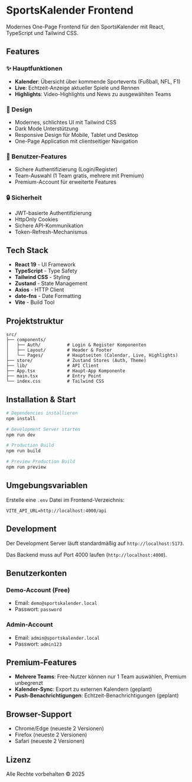 # SportsKalender Frontend

Modernes One-Page Frontend für den SportsKalender mit React, TypeScript und Tailwind CSS.

## Features

### ✨ Hauptfunktionen
- **Kalender**: Übersicht über kommende Sportevents (Fußball, NFL, F1)
- **Live**: Echtzeit-Anzeige aktueller Spiele und Rennen
- **Highlights**: Video-Highlights und News zu ausgewählten Teams

### 🎨 Design
- Modernes, schlichtes UI mit Tailwind CSS
- Dark Mode Unterstützung
- Responsive Design für Mobile, Tablet und Desktop
- One-Page Application mit clientseitiger Navigation

### 👤 Benutzer-Features
- Sichere Authentifizierung (Login/Register)
- Team-Auswahl (1 Team gratis, mehrere mit Premium)
- Premium-Account für erweiterte Features

### 🔒 Sicherheit
- JWT-basierte Authentifizierung
- HttpOnly Cookies
- Sichere API-Kommunikation
- Token-Refresh-Mechanismus

## Tech Stack

- **React 19** - UI Framework
- **TypeScript** - Type Safety
- **Tailwind CSS** - Styling
- **Zustand** - State Management
- **Axios** - HTTP Client
- **date-fns** - Date Formatting
- **Vite** - Build Tool

## Projektstruktur

```
src/
├── components/
│   ├── Auth/          # Login & Register Komponenten
│   ├── Layout/        # Header & Footer
│   └── Pages/         # Hauptseiten (Calendar, Live, Highlights)
├── store/             # Zustand Stores (Auth, Theme)
├── lib/               # API Client
├── App.tsx            # Haupt-App Komponente
├── main.tsx           # Entry Point
└── index.css          # Tailwind CSS
```

## Installation & Start

```bash
# Dependencies installieren
npm install

# Development Server starten
npm run dev

# Production Build
npm run build

# Preview Production Build
npm run preview
```

## Umgebungsvariablen

Erstelle eine `.env` Datei im Frontend-Verzeichnis:

```env
VITE_API_URL=http://localhost:4000/api
```

## Development

Der Development Server läuft standardmäßig auf `http://localhost:5173`.

Das Backend muss auf Port 4000 laufen (`http://localhost:4000`).

## Benutzerkonten

### Demo-Account (Free)
- Email: `demo@sportskalender.local`
- Passwort: `password`

### Admin-Account
- Email: `admin@sportskalender.local`
- Passwort: `admin123`

## Premium-Features

- **Mehrere Teams**: Free-Nutzer können nur 1 Team auswählen, Premium unbegrenzt
- **Kalender-Sync**: Export zu externen Kalendern (geplant)
- **Push-Benachrichtigungen**: Echtzeit-Benachrichtigungen (geplant)

## Browser-Support

- Chrome/Edge (neueste 2 Versionen)
- Firefox (neueste 2 Versionen)
- Safari (neueste 2 Versionen)

## Lizenz

Alle Rechte vorbehalten © 2025
